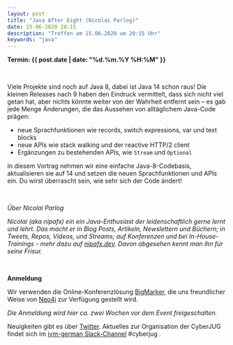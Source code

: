 ```yaml
---
layout: post
title: "Java After Eight (Nicolai Parlog)"
date: 15-06-2020 20:15
description: "Treffen am 15.06.2020 um 20:15 Uhr"
keywords: "java"
---
```


<b>Termin: {{ post.date | date: "%d.%m.%Y %H:%M" }}</b>

<br/>

Viele Projekte sind noch auf Java 8, dabei ist Java 14 schon raus! Die kleinen Releases nach 9 haben den Eindruck vermittelt, dass sich nicht viel getan hat, aber nichts könnte weiter von der Wahrheit entfernt sein &ndash; es gab jede Menge Änderungen, die das Aussehen von alltäglichem Java-Code prägen:

- neue Sprachfunktionen wie  records, switch expressions, var und text blocks
- neue APIs wie stack walking und der reactive HTTP/2 client
- Ergänzungen zu bestehenden APIs, wie `Stream` und `Optional`

In diesem Vortrag nehmen wir eine einfache Java-8-Codebasis, aktualisieren sie auf 14 und setzen die neuen Sprachfunktionen und APIs ein. Du wirst überrascht sein, wie sehr sich der Code ändert!

<br/>

*Über Nicolai Parlog*

*Nicolai (aka nipafx) ein ein Java-Enthusiast der leidenschaftlich gerne lernt und lehrt. Das macht er in Blog Posts, Artikeln, Newslettern und Büchern; in Tweets, Repos, Videos, und Streams; auf Konferenzen und bei In-House-Trainings - mehr dazu auf [nipafx.dev]. Davon abgesehen kennt man ihn für seine Frisur.*

[nipafx.dev]: https://nipafx.dev

<br>

**Anmeldung**

Wir verwenden die Online-Konferenzlösung [BigMarker](https://www.bigmarker.com/), die uns freundlicher Weise von [Neo4j](https://neo4j.com/) zur Verfügung gestellt wird.

*Die Anmeldung wird hier ca. zwei Wochen vor dem Event freigeschalten.*

Neuigkeiten gibt es über [Twitter](https://twitter.com/cyberjug). Aktuelles zur Organisation der CyberJUG findet sich im [jvm-german Slack-Channel](https://slackin-jvm-german.herokuapp.com/) #cyberjug .
